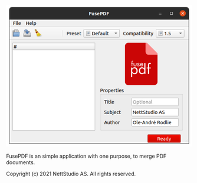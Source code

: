 ![screenshot](https://github.com/nettstudio/fusepdf/raw/main/assets/fusepdf-screenshot.png "FusePDF screenshot")

FusePDF is an simple application with one purpose, to merge PDF documents.

Copyright (c) 2021 NettStudio AS. All rights reserved.
